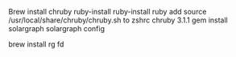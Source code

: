 Brew install chruby ruby-install 
ruby-install ruby
add source /usr/local/share/chruby/chruby.sh to zshrc
chruby 3.1.1
gem install solargraph
solargraph config

brew install rg fd
